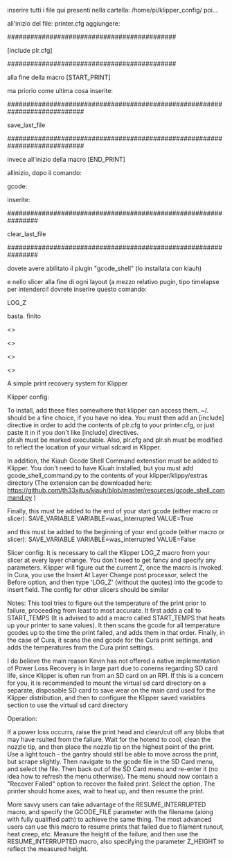 inserire tutti i file qui presenti nella cartella: /home/pi/klipper_config/
poi...

all'inizio del file: printer.cfg aggiungere:

############################################

[include plr.cfg]

############################################

alla fine della macro  [START_PRINT] 

ma priorio come ultima cosa inserite:

  ############################################################################

  save_last_file
  
  ############################################################################ 




invece all'inizio della macro [END_PRINT] 

allinizio, dopo il comando: 

gcode:


inserite:

  ################################################################ 

  clear_last_file
  
  ################################################################



dovete avere abilitato il plugin "gcode_shell" (lo installata con kiauh)


e nello slicer alla fine di ogni layout (a mezzo relativo pugin, tipo timelapse per intenderci! dovrete inserire questo comando:

LOG_Z


basta. finito

<>

<>

<>

<>

A simple print recovery system for Klipper

Klipper config:

To install, add these files somewhere that klipper can access them.  ~/. should be a fine choice, if you have no idea.
You must then add an [include] directive in order to add the contents of plr.cfg to your printer.cfg, or just paste it in if you don't like [include] directives.  
plr.sh must be marked executable.  Also, plr.cfg and plr.sh must be modified to reflect the location of your virtual sdcard in Klipper.

In addition, the Kiauh Gcode Shell Command extenstion must be added to Klipper.  You don't need to have Kiuah installed, but you must add gcode_shell_command.py to the contents of your klipper/klippy/extras directory (The extension can be downloaded here: https://github.com/th33xitus/kiauh/blob/master/resources/gcode_shell_command.py )

Finally, this must be added to the end of your start gcode (either macro or slicer):
SAVE_VARIABLE VARIABLE=was_interrupted VALUE=True

and this must be added to the beginning of your end gcode (either macro or slicer):
SAVE_VARIABLE VARIABLE=was_interrupted VALUE=False


Slicer config:
It is necessary to call the Klipper LOG_Z macro from your slicer at every layer change.  You don't need to get fancy and specify any parameters.  Klipper will figure out the current Z, once the macro is invoked. In Cura, you use the Insert At Layer Change post processor, select the Before option, and then type 'LOG_Z' (without the quotes) into the gcode to insert field.  The config for other slicers should be similar


Notes:  This tool tries to figure out the temperature of the print prior to failure, proceeding from least to most accurate.  It first adds a call to START_TEMPS (It is advised to add a macro called START_TEMPS that heats up your printer to sane values).  It then scans the gcode for all temperature gcodes up to the time the print failed, and adds them in that order.  Finally, in the case of Cura, it scans the end gcode for the Cura print settings, and adds the temperatures from the Cura print settings. 

I do believe the main reason Kevin has not offered a native implementation of Power Loss Recovery is in large part due to conerns regarding SD card life, since Klipper is often run from an SD card on an RPI.  If this is a concern for you, it is recommended to mount the virtual sd card directory on a separate, disposable SD card to save wear on the main card used for the Klipper distribution, and then to configure the Klipper saved variables section to use the virtual sd card directory


Operation:

If a power loss occurrs, raise the print head and clean/cut off any blobs that may have rsulted from the failure.  Wait for the hotend to cool, clean the nozzle tip, and then place the nozzle tip on the highest point of the print.  Use a light touch - the gantry should still be able to move across the print, but scrape slightly.  Then navigate to the gcode file in the SD Card menu, and select the file.  Then back out of the SD Card menu and re-enter it (no idea how to refresh the menu otherwise).  The menu should now contain a "Recover Failed" option to recover the failed print.  Select the option.  The printer should home axes, wait to heat up, and then resume the print.

More savvy users can take advantage of the RESUME_INTERRUPTED macro, and specify the GCODE_FILE parameter with the filename (along with fully qualified path) to achieve the same thing.  The most advanced users can use this macro to resume prints that failed due to filament runout, heat creep, etc.  Measure the height of the failure, and then use the RESUME_INTERRUPTED macro, also specifying the parameter Z_HEIGHT to reflect the measured height.


